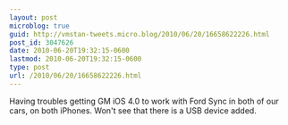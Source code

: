 ```yaml
---
layout: post
microblog: true
guid: http://vmstan-tweets.micro.blog/2010/06/20/16658622226.html
post_id: 3047626
date: 2010-06-20T19:32:15-0600
lastmod: 2010-06-20T19:32:15-0600
type: post
url: /2010/06/20/16658622226.html
---
```

Having troubles getting GM iOS 4.0 to work with Ford Sync in both of our cars, on both iPhones. Won't see that there is a USB device added.
